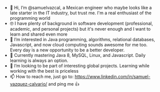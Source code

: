 - 👋 Hi, I’m @samuelvazcal, a Mexican engineer who maybe looks like a late starter in the IT industry, but trust me. I'm a real enthusiast of the programming world
- 🤓 I have plenty of background in software development (professional, academic, and personal projects) but it's never enough and I want to learn and shared even more
- 👀 I’m interested in Java programming, algorithms, relational databases, Javascript, and now cloud computing sounds awesome for me too. Every day is a new opportunity to be a better developer.
- 🌱 Currently mastering Java 8, MySQL, Linux, and Javascript. Daily learning is always an option.
- 💞️ I’m looking to be part of interesting global projects. Learning while working  with the best is priceless
- 📫 How to reach me, just go to: https://www.linkedin.com/in/samuel-vazquez-calvario/ and ping me 👍

<!---
samuelvazcal/samuelvazcal is a ✨ special ✨ repository because its `README.md` (this file) appears on your GitHub profile.
You can click the Preview link to take a look at your changes.
--->
